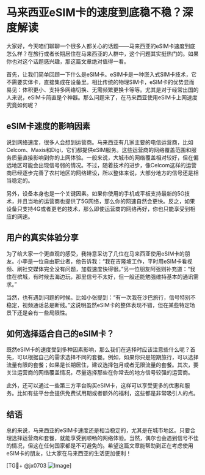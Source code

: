 # 马来西亚eSIM卡的速度到底稳不稳？深度解读

大家好，今天咱们聊聊一个很多人都关心的话题——马来西亚的eSIM卡速度到底怎么样？在旅行或者长期居住在马来西亚的人群中，这个问题其实挺热门的。如果你也对这个话题感兴趣，那这篇文章绝对值得一看。

首先，让我们简单回顾一下什么是eSIM卡。eSIM卡是一种嵌入式SIM卡技术，它不需要实体卡，直接集成在设备里。相比传统的物理SIM卡，eSIM卡的优势显而易见：体积更小、支持多网络切换、无需频繁更换卡等等。尤其是对于经常出国的人来说，eSIM卡简直是个神器。那么问题来了，在马来西亚使用eSIM卡上网速度究竟如何呢？

## eSIM卡速度的影响因素

说到网络速度，很多人会想到运营商。马来西亚有几家主要的电信运营商，比如Celcom、Maxis和Digi，它们都提供eSIM服务。这些运营商的网络覆盖范围和服务质量直接影响到你的上网体验。一般来说，大城市的网络覆盖相对较好，但在偏远地区可能会出现信号弱的情况。不过，随着技术的进步，像Celcom这样的运营商已经逐步完善了农村地区的网络建设，所以整体来说，大部分地方的信号还是相当稳定的。

另外，设备本身也是一个关键因素。如果你使用的手机或平板支持最新的5G技术，并且当地的运营商也提供了5G网络，那么你的网速自然会更快。反之，如果设备只支持4G或者更老的技术，那么即使运营商的网络再好，你也只能享受到相应的网速。

## 用户的真实体验分享

为了给大家一个更直观的感受，我特意采访了几位在马来西亚使用eSIM卡的朋友。小李是一位自由职业者，他告诉我：“我在吉隆坡工作，平时用eSIM卡看视频、刷社交媒体完全没有问题，加载速度快得很。”另一位朋友阿强则补充道：“我住在槟城，有时候去海边玩，那里信号不太好，但一般还能勉强维持基本的通讯需求。”

当然，也有遇到问题的时候。比如小张提到：“有一次我在沙巴旅行，信号特别不稳定，视频通话总是断线。”这说明虽然eSIM卡的整体表现不错，但在某些特定场景下还是会有一些局限性。

## 如何选择适合自己的eSIM卡？

既然eSIM卡的速度受到多种因素影响，那么我们在选择时应该注意些什么呢？首先，可以根据自己的需求选择不同的套餐。例如，如果你只是短期旅行，可以选择流量有限的套餐；如果是长期居住，建议选择包月或者无限流量的套餐。其次，要关注运营商的网络覆盖情况，尽量选择那些在你常去的地方信号较强的运营商。

此外，还可以通过一些第三方平台购买eSIM卡，这样可以享受更多的优惠和服务。比如有些平台会提供免费试用期或者额外的福利，这些都是非常吸引人的点。

## 结语

总的来说，马来西亚的eSIM卡速度还是相当稳定的，尤其是在城市地区。只要合理选择运营商和套餐，就能享受到顺畅的网络体验。当然，偶尔也会遇到信号不佳的情况，但这在任何国家都是不可避免的。希望这篇文章能帮助到正在考虑使用eSIM卡的朋友，让大家在马来西亚的生活更加便利！

[TG💪+ @jx0703 ![Image](https://github.com/user-attachments/assets/dbca1d08-cadb-493c-b0ec-ad6f7a83f270)]
